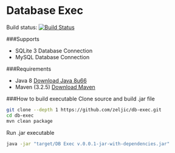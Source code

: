 Database Exec
===
Build status: [![Build Status](https://travis-ci.org/zeljic/db-exec.svg?branch=master)](https://travis-ci.org/zeljic/db-exec)

###Supports
- SQLite 3 Database Connection
- MySQL Database Connection

###Requirements
- Java 8 [Download Java 8u66](http://www.oracle.com/technetwork/java/javase/downloads/jdk8-downloads-2133151.html)
- Maven (3.2.5) [Download Maven](http://maven.apache.org/download.cgi)

###How to build executable
Clone source and build .jar file
```bash
git clone --depth 1 https://github.com/zeljic/db-exec.git
cd db-exec
mvn clean package
```

Run .jar executable
```bash
java -jar "target/DB Exec v.0.0.1-jar-with-dependencies.jar"
```